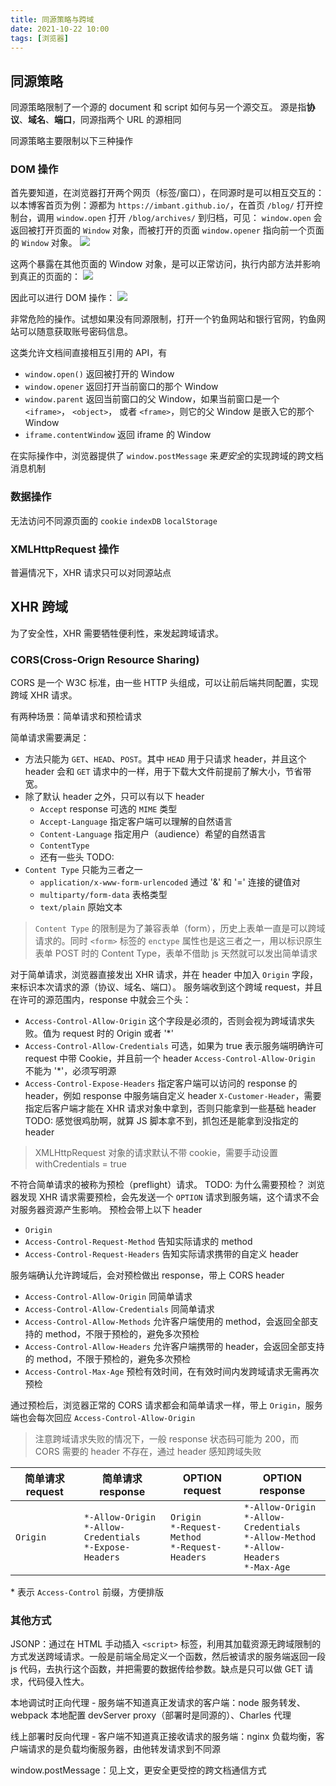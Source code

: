 ```yaml
---
title: 同源策略与跨域
date: 2021-10-22 10:00
tags: [浏览器]
---
```


## 同源策略
同源策略限制了一个源的 document 和 script 如何与另一个源交互。
源是指**协议**、**域名**、**端口**，同源指两个 URL 的源相同

同源策略主要限制以下三种操作
### DOM 操作
首先要知道，在浏览器打开两个网页（标签/窗口），在同源时是可以相互交互的：
以本博客首页为例：源都为 `https://imbant.github.io/`，在首页 `/blog/` 打开控制台，调用 `window.open` 打开 `/blog/archives/` 到归档，可见：
`window.open` 会返回被打开页面的 `Window` 对象，而被打开的页面 `window.opener` 指向前一个页面的 `Window` 对象。
![](https://imbant-blog.oss-cn-shanghai.aliyuncs.com/blog-img/12/%E6%88%AA%E5%B1%8F2021-10-26%20%E4%B8%8B%E5%8D%882.23.23.png)

这两个暴露在其他页面的 Window 对象，是可以正常访问，执行内部方法并影响到真正的页面的：
![](https://imbant-blog.oss-cn-shanghai.aliyuncs.com/blog-img/12/%E6%88%AA%E5%B1%8F2021-10-26%20%E4%B8%8B%E5%8D%882.29.35.png)

因此可以进行 DOM 操作：
![](https://imbant-blog.oss-cn-shanghai.aliyuncs.com/blog-img/12/%E6%88%AA%E5%B1%8F2021-10-26%20%E4%B8%8B%E5%8D%882.30.53.png)

非常危险的操作。试想如果没有同源限制，打开一个钓鱼网站和银行官网，钓鱼网站可以随意获取账号密码信息。

这类允许文档间直接相互引用的 API，有 
- `window.open()` 返回被打开的 Window
- `window.opener` 返回打开当前窗口的那个 Window
- `window.parent` 返回当前窗口的父 Window，如果当前窗口是一个 `<iframe>`， `<object>`， 或者 `<frame>`，则它的父 Window 是嵌入它的那个 Window
- `iframe.contentWindow` 返回 iframe 的 Window

在实际操作中，浏览器提供了 `window.postMessage` 来*更安全*的实现跨域的跨文档消息机制

### 数据操作
无法访问不同源页面的 `cookie` `indexDB` `localStorage`

### XMLHttpRequest 操作
普遍情况下，XHR 请求只可以对同源站点


## XHR 跨域
为了安全性，XHR 需要牺牲便利性，来发起跨域请求。

### CORS(Cross-Orign Resource Sharing)
CORS 是一个 W3C 标准，由一些 HTTP 头组成，可以让前后端共同配置，实现跨域 XHR 请求。

有两种场景：简单请求和预检请求

简单请求需要满足：
- 方法只能为 `GET`、`HEAD`、`POST`。其中 `HEAD` 用于只请求 header，并且这个 header 会和 `GET` 请求中的一样，用于下载大文件前提前了解大小，节省带宽。
- 除了默认 header 之外，只可以有以下 header
    - `Accept` response 可选的 `MIME` 类型
    - `Accept-Language` 指定客户端可以理解的自然语言
    - `Content-Language` 指定用户（audience）希望的自然语言
    - `ContentType`
    - 还有一些头 TODO:
- `Content Type` 只能为三者之一
    - `application/x-www-form-urlencoded` 通过 '&' 和 '=' 连接的键值对
    - `multiparty/form-data` 表格类型
    - `text/plain` 原始文本

> `Content Type` 的限制是为了兼容表单（form），历史上表单一直是可以跨域请求的。同时 `<form>` 标签的 `enctype` 属性也是这三者之一，用以标识原生表单 POST 时的 Content Type，表单不借助 js 天然就可以发出简单请求

对于简单请求，浏览器直接发出 XHR 请求，并在 header 中加入 `Origin` 字段，来标识本次请求的源（协议、域名、端口）。
服务端收到这个跨域 request，并且在许可的源范围内，response 中就会三个头：
- `Access-Control-Allow-Origin` 这个字段是必须的，否则会视为跨域请求失败。值为 request 时的 Origin 或者 '*'
- `Access-Control-Allow-Credentials` 可选，如果为 true 表示服务端明确许可 request 中带 Cookie，并且前一个 header `Access-Control-Allow-Origin` 不能为 '*'，必须写明源
- `Access-Control-Expose-Headers` 指定客户端可以访问的 response 的 header，例如 response 中服务端自定义 header `X-Customer-Header`，需要指定后客户端才能在 XHR 请求对象中拿到，否则只能拿到一些基础 header TODO: 感觉很鸡肋啊，就算 JS 脚本拿不到，抓包还是能拿到没指定的 header

> XMLHttpRequest 对象的请求默认不带 cookie，需要手动设置 withCredentials = true


不符合简单请求的被称为预检（preflight）请求。
TODO: 为什么需要预检？
浏览器发现 XHR 请求需要预检，会先发送一个 `OPTION` 请求到服务端，这个请求不会对服务器资源产生影响。
预检会带上以下 header
- `Origin`
- `Access-Control-Request-Method` 告知实际请求的 method
- `Access-Control-Request-Headers` 告知实际请求携带的自定义 header

服务端确认允许跨域后，会对预检做出 response，带上 CORS header
- `Access-Control-Allow-Origin` 同简单请求
- `Access-Control-Allow-Credentials` 同简单请求
- `Access-Control-Allow-Methods` 允许客户端使用的 method，会返回全部支持的 method，不限于预检的，避免多次预检
- `Access-Control-Allow-Headers` 允许客户端携带的 header，会返回全部支持的 method，不限于预检的，避免多次预检
- `Access-Control-Max-Age` 预检有效时间，在有效时间内发跨域请求无需再次预检

通过预检后，浏览器正常的 CORS 请求都会和简单请求一样，带上 `Origin`，服务端也会每次回应 `Access-Control-Allow-Origin`

> 注意跨域请求失败的情况下，一般 response 状态码可能为 200，而 CORS 需要的 header 不存在，通过 header 感知跨域失败



| 简单请求 request | 简单请求 response | OPTION request | OPTION response |
| -- | -- | -- | -- |
| `Origin` | `*-Allow-Origin` <br /> `*-Allow-Credentials` <br /> `*-Expose-Headers` | `Origin` <br /> `*-Request-Method` <br /> `*-Request-Headers` | `*-Allow-Origin` <br /> `*-Allow-Credentials` <br /> `*-Allow-Method` <br /> `*-Allow-Headers` <br /> `*-Max-Age` |

\* 表示 `Access-Control` 前缀，方便排版


### 其他方式
JSONP：通过在 HTML 手动插入 `<script>` 标签，利用其加载资源无跨域限制的方式发送跨域请求。一般是前端全局定义一个函数，然后被请求的服务端返回一段 js 代码，去执行这个函数，并把需要的数据传给参数。缺点是只可以做 GET 请求，代码侵入性大。

本地调试时正向代理 - 服务端不知道真正发请求的客户端：node 服务转发、webpack 本地配置 devServer proxy（部署时是同源的）、Charles 代理

线上部署时反向代理 - 客户端不知道真正接收请求的服务端：nginx 负载均衡，客户端请求的是负载均衡服务器，由他转发请求到不同源

window.postMessage：见上文，更安全更受控的跨文档通信方式

